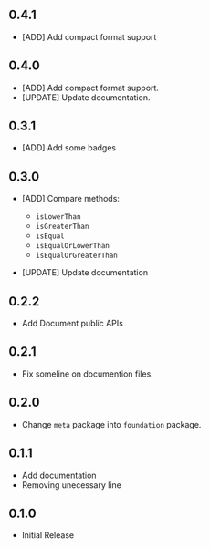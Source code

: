 ## 0.4.1

* [ADD] Add compact format support


## 0.4.0

* [ADD] Add compact format support.
* [UPDATE] Update documentation.

## 0.3.1

* [ADD] Add some badges

## 0.3.0

* [ADD] Compare methods:
  - `isLowerThan`
  - `isGreaterThan`
  - `isEqual`
  - `isEqualOrLowerThan`
  - `isEqualOrGreaterThan`

* [UPDATE] Update documentation

## 0.2.2

* Add Document public APIs


## 0.2.1

* Fix someline on documention files.

## 0.2.0

* Change `meta` package into `foundation` package.

## 0.1.1

* Add documentation
* Removing unecessary line

## 0.1.0

* Initial Release
